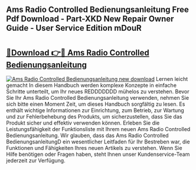 ## Ams Radio Controlled Bedienungsanleitung Free Pdf Download - Part-XKD New Repair Owner Guide - User Service Edition mDouR

# <h2><a href="http://df4bo1.blite.top/?on=Ams+Radio+Controlled+Bedienungsanleitung">🔗Download 👉🔴 Ams Radio Controlled Bedienungsanleitung</a></h2>

[![Ams Radio Controlled Bedienungsanleitung new download](https://i.imgur.com/lujVjoI.png)](http://df4bo1.blite.top/?on=Ams+Radio+Controlled+Bedienungsanleitung)
Lernen leicht gemacht In diesem Handbuch werden komplexe Konzepte in einfache Schritte unterteilt, um Ihr neues REDDDDDDD mühelos zu verstehen. Bevor Sie Ihr Ams Radio Controlled Bedienungsanleitung verwenden, nehmen Sie sich bitte einen Moment Zeit, um dieses Handbuch sorgfältig zu lesen. Es enthält wichtige Informationen zur Einrichtung, zum Betrieb, zur Wartung und zur Fehlerbehebung des Produkts, um sicherzustellen, dass Sie das Produkt sicher und effektiv verwenden können. Erleben Sie die Leistungsfähigkeit der Funktionsliste mit Ihrem neuen Ams Radio Controlled Bedienungsanleitung. Wir glauben, dass das Ams Radio Controlled BedienungsanleitungD ein wesentlicher Leitfaden für Ihr Bestreben war, die Funktionen und Fähigkeiten Ihres neuen Artikels zu verstehen. Wenn Sie Hilfe benötigen oder Fragen haben, steht Ihnen unser Kundenservice-Team jederzeit zur Verfügung.
